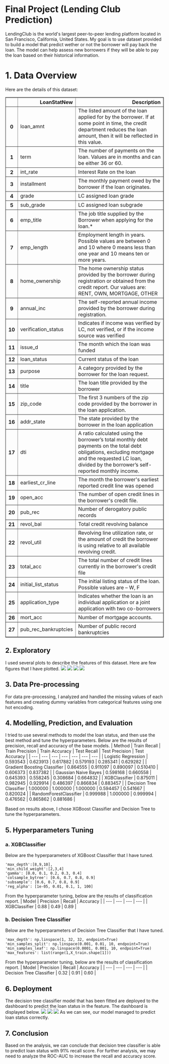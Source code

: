 # Final Project (Lending Club Prediction)

LendingClub is the world's largest peer-to-peer lending platform located in San Francisco, California, United States. My goal is to use dataset provided to build a model that predict wether or not the borrower will pay back the loan. The model can help assess new borrowers if they will be able to pay the loan based on their historical information.

# 1. Data Overview

Here are the details of this dataset:

<table border="1" class="dataframe">
  <thead>
    <tr style="text-align: right;">
      <th></th>
      <th>LoanStatNew</th>
      <th>Description</th>
    </tr>
  </thead>
  <tbody>
    <tr>
      <th>0</th>
      <td>loan_amnt</td>
      <td>The listed amount of the loan applied for by the borrower. If at some point in time, the credit department reduces the loan amount, then it will be reflected in this value.</td>
    </tr>
    <tr>
      <th>1</th>
      <td>term</td>
      <td>The number of payments on the loan. Values are in months and can be either 36 or 60.</td>
    </tr>
    <tr>
      <th>2</th>
      <td>int_rate</td>
      <td>Interest Rate on the loan</td>
    </tr>
    <tr>
      <th>3</th>
      <td>installment</td>
      <td>The monthly payment owed by the borrower if the loan originates.</td>
    </tr>
    <tr>
      <th>4</th>
      <td>grade</td>
      <td>LC assigned loan grade</td>
    </tr>
    <tr>
      <th>5</th>
      <td>sub_grade</td>
      <td>LC assigned loan subgrade</td>
    </tr>
    <tr>
      <th>6</th>
      <td>emp_title</td>
      <td>The job title supplied by the Borrower when applying for the loan.*</td>
    </tr>
    <tr>
      <th>7</th>
      <td>emp_length</td>
      <td>Employment length in years. Possible values are between 0 and 10 where 0 means less than one year and 10 means ten or more years.</td>
    </tr>
    <tr>
      <th>8</th>
      <td>home_ownership</td>
      <td>The home ownership status provided by the borrower during registration or obtained from the credit report. Our values are: RENT, OWN, MORTGAGE, OTHER</td>
    </tr>
    <tr>
      <th>9</th>
      <td>annual_inc</td>
      <td>The self-reported annual income provided by the borrower during registration.</td>
    </tr>
    <tr>
      <th>10</th>
      <td>verification_status</td>
      <td>Indicates if income was verified by LC, not verified, or if the income source was verified</td>
    </tr>
    <tr>
      <th>11</th>
      <td>issue_d</td>
      <td>The month which the loan was funded</td>
    </tr>
    <tr>
      <th>12</th>
      <td>loan_status</td>
      <td>Current status of the loan</td>
    </tr>
    <tr>
      <th>13</th>
      <td>purpose</td>
      <td>A category provided by the borrower for the loan request.</td>
    </tr>
    <tr>
      <th>14</th>
      <td>title</td>
      <td>The loan title provided by the borrower</td>
    </tr>
    <tr>
      <th>15</th>
      <td>zip_code</td>
      <td>The first 3 numbers of the zip code provided by the borrower in the loan application.</td>
    </tr>
    <tr>
      <th>16</th>
      <td>addr_state</td>
      <td>The state provided by the borrower in the loan application</td>
    </tr>
    <tr>
      <th>17</th>
      <td>dti</td>
      <td>A ratio calculated using the borrower’s total monthly debt payments on the total debt obligations, excluding mortgage and the requested LC loan, divided by the borrower’s self-reported monthly income.</td>
    </tr>
    <tr>
      <th>18</th>
      <td>earliest_cr_line</td>
      <td>The month the borrower's earliest reported credit line was opened</td>
    </tr>
    <tr>
      <th>19</th>
      <td>open_acc</td>
      <td>The number of open credit lines in the borrower's credit file.</td>
    </tr>
    <tr>
      <th>20</th>
      <td>pub_rec</td>
      <td>Number of derogatory public records</td>
    </tr>
    <tr>
      <th>21</th>
      <td>revol_bal</td>
      <td>Total credit revolving balance</td>
    </tr>
    <tr>
      <th>22</th>
      <td>revol_util</td>
      <td>Revolving line utilization rate, or the amount of credit the borrower is using relative to all available revolving credit.</td>
    </tr>
    <tr>
      <th>23</th>
      <td>total_acc</td>
      <td>The total number of credit lines currently in the borrower's credit file</td>
    </tr>
    <tr>
      <th>24</th>
      <td>initial_list_status</td>
      <td>The initial listing status of the loan. Possible values are – W, F</td>
    </tr>
    <tr>
      <th>25</th>
      <td>application_type</td>
      <td>Indicates whether the loan is an individual application or a joint application with two co-borrowers</td>
    </tr>
    <tr>
      <th>26</th>
      <td>mort_acc</td>
      <td>Number of mortgage accounts.</td>
    </tr>
    <tr>
      <th>27</th>
      <td>pub_rec_bankruptcies</td>
      <td>Number of public record bankruptcies</td>
    </tr>
  </tbody>
</table>

## 2. Exploratory
I used several plots to describe the features of this dataset. Here are few figures that I have plotted.
<img src="./images/countplot.png">
<img src="./images/loan_amnt.png">
<img src="./images/corr_ratio.png">
<img src="./images/download.png">


## 3. Data Pre-processing
For data pre-processing, I analyzed and handled the missing values of each features and creating dummy variables from categorical features using one hot encoding.

## 4. Modelling, Prediction, and Evaluation
I tried to use several methods to model the loan status, and then use the best method and tune the hyperparameters. Below are the results of precision, recall and accuracy of the base models.
| Method | Train Recall | Train Precision | Train Accuracy | Test Recall | Test Precision | Test Accuracy |
| --- | --- | --- | --- | --- | --- | --- |
| Logistic Regression | 0.593543 | 0.623913 | 0.617882 | 0.579193 | 0.285341 | 0.629282 |
| Gradient Boosting Classifier | 0.864555 | 0.911097 | 0.890097 | 0.510410 | 0.606373 | 0.837382 |
| Gaussian Naive Bayes | 0.598168 | 0.660558 | 0.645393 | 0.558245 | 0.308684 | 0.664832 |
| XGBClassifier | 0.875011 | 0.982945 | 0.929914 | 0.486397 | 0.866834 | 0.883457 |
| Decision Tree Classifier | 1.000000 | 1.000000 | 1.000000 | 0.594457 | 0.541667 | 0.820024 |
| RandomForestClassifier | 0.999988 | 1.000000 | 0.999994 | 0.476562 | 0.865862 | 0.881686 |

Based on results above, I chose XGBoost Classifier and Decision Tree to tune the hyperparameters.

## 5. Hyperparameters Tuning
### a. XGBClassifier
Below are the hyperparameters of XGBoost Classifier that I have tuned.
```
'max_depth':[8,9,10],
'min_child_weight':[2,3,4]
'gamma': [0.0, 0.1, 0.2, 0.3, 0.4]
'colsample_bytree': [0.6, 0.7, 0.8, 0.9]
'subsample': [0.6, 0.7, 0.8, 0.9]
'reg_alpha': [1e-05, 0.01, 0.1, 1, 100]
```

From the hyperparameter tuning, below are the results of classification report.
| Model | Precision | Recall | Accuracy |
| --- | --- | --- | --- |
| XGBClassifier | 0.88 | 0.49 | 0.89 |

### b. Decision Tree Classifier
Below are the hyperparameters of Decision Tree Classifier that I have tuned.
```
'max_depth': np.linspace(1, 32, 32, endpoint=True)
'min_samples_split': np.linspace(0.001, 0.01, 10, endpoint=True)
'min_samples_leaf': np.linspace(0.0001, 0.001, 10, endpoint=True)
'max_features': list(range(1,X_train.shape[1]))
```
From the hyperparameter tuning, below are the results of classification report.
| Model | Precision | Recall | Accuracy |
| --- | --- | --- | --- |
| Decision Tree Classifier | 0.32 | 0.91 | 0.60 |

## 6. Deployment
The decision tree classifier model that has been fitted are deployed to the dashboard to predict the loan status in the feature. The dashboard is displayed below.
<img src="./images/1.png">
<img src="./images/2.png">
<img src="./images/3.png">
As we can see, our model managed to predict loan status correctly.

## 7. Conclusion
Based on the analysis, we can conclude that decision tree classifier is able to predict loan status with 91% recall score. For further analysis, we may need to analyze the ROC-AUC to increase the recall and accuracy score.
